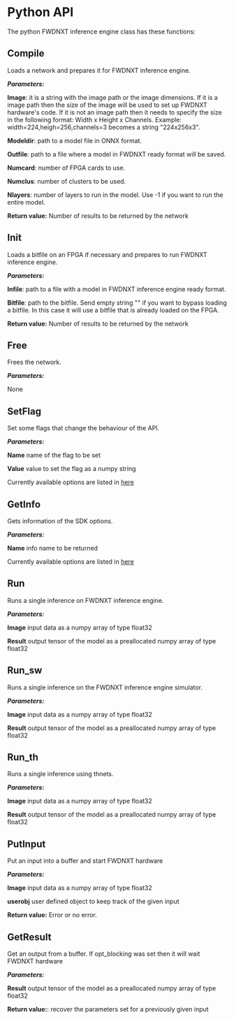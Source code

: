 # Python API

The python FWDNXT inference engine class has these functions:

## Compile

Loads a network and prepares it for FWDNXT inference engine.

***Parameters:***

**Image**:  it is a string with the image path or the image dimensions. If it is a image path then the size of the image will be used to set up FWDNXT hardware's code. If it is not an image path then it needs to specify the size in the following format: Width x Height x Channels. Example: width=224,heigh=256,channels=3 becomes a string "224x256x3".

**Modeldir**: path to a model file in ONNX format.

**Outfile**: path to a file where a model in FWDNXT ready format will be saved.

**Numcard**: number of FPGA cards to use.

**Numclus**: number of clusters to be used.

**Nlayers**: number of layers to run in the model. Use -1 if you want to run the entire model.

**Return value:** Number of results to be returned by the network

## Init

Loads a bitfile on an FPGA if necessary and prepares to run FWDNXT inference engine.

***Parameters:***

**Infile**: path to a file with a model in FWDNXT inference engine ready format.

**Bitfile**: path to the bitfile. Send empty string &quot;&quot; if you want to bypass loading a bitfile. In this case it will use a bitfile that is already loaded on the FPGA.

**Return value:** Number of results to be returned by the network

## Free

Frees the network.

***Parameters:***

None

## SetFlag

Set some flags that change the behaviour of the API.

***Parameters:***

**Name** name of the flag to be set

**Value** value to set the flag as a numpy string

Currently available options are listed in [here](Codes.md)


## GetInfo

Gets information of the SDK options.

***Parameters:***

**Name** info name to be returned

Currently available options are listed in [here](Codes.md)

## Run

Runs a single inference on FWDNXT inference engine.

***Parameters:***

**Image** input data as a numpy array of type float32

**Result** output tensor of the model as a preallocated numpy array of type float32

## Run\_sw

Runs a single inference on the FWDNXT inference engine simulator.

***Parameters:***

**Image** input data as a numpy array of type float32

**Result** output tensor of the model as a preallocated numpy array of type float32

## Run\_th

Runs a single inference using thnets.

***Parameters:***

**Image** input data as a numpy array of type float32

**Result** output tensor of the model as a preallocated numpy array of type float32


## PutInput

Put an input into a buffer and start FWDNXT hardware

***Parameters:***

**Image** input data as a numpy array of type float32

**userobj** user defined object to keep track of the given input

**Return value:** Error or no error.

## GetResult

Get an output from a buffer. If opt_blocking was set then it will wait FWDNXT hardware

***Parameters:***

**Result** output tensor of the model as a preallocated numpy array of type float32

**Return value:**: recover the parameters set for a previously given input
